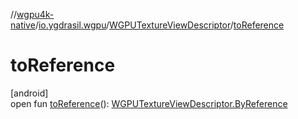 //[wgpu4k-native](../../../index.md)/[io.ygdrasil.wgpu](../index.md)/[WGPUTextureViewDescriptor](index.md)/[toReference](to-reference.md)

# toReference

[android]\
open fun [toReference](to-reference.md)(): [WGPUTextureViewDescriptor.ByReference](../../io.ygdrasil.wgpu.android/-w-g-p-u-texture-view-descriptor/-by-reference/index.md)